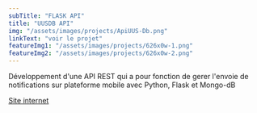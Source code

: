 ```yaml
---
subTitle: "FLASK API"
title: "UUSDB API"
img: "/assets/images/projects/ApiUUS-Db.png"
linkText: "voir le projet"
featureImg1: "/assets/images/projects/626x0w-1.png"
featureImg2: "/assets/images/projects/626x0w-2.png"
---
```


Développement d'une API REST qui a pour fonction de gerer l'envoie de
notifications sur plateforme mobile avec Python, Flask et Mongo-dB

[Site internet](https://www.signeco.shop/)
